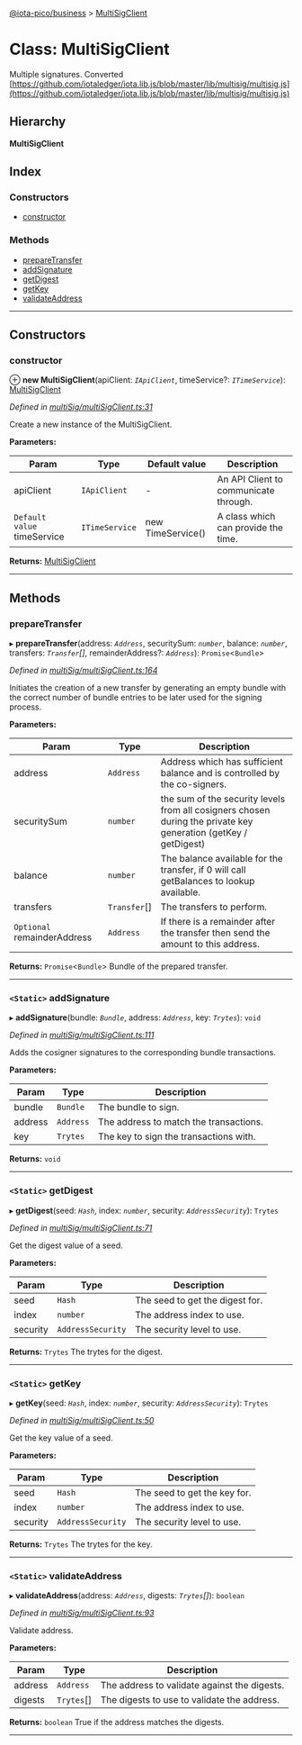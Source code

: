 [@iota-pico/business](../README.md) > [MultiSigClient](../classes/multisigclient.md)

# Class: MultiSigClient

Multiple signatures. Converted [https://github.com/iotaledger/iota.lib.js/blob/master/lib/multisig/multisig.js](https://github.com/iotaledger/iota.lib.js/blob/master/lib/multisig/multisig.js)

## Hierarchy

**MultiSigClient**

## Index

### Constructors

* [constructor](multisigclient.md#constructor)

### Methods

* [prepareTransfer](multisigclient.md#preparetransfer)
* [addSignature](multisigclient.md#addsignature)
* [getDigest](multisigclient.md#getdigest)
* [getKey](multisigclient.md#getkey)
* [validateAddress](multisigclient.md#validateaddress)

---

## Constructors

<a id="constructor"></a>

###  constructor

⊕ **new MultiSigClient**(apiClient: *`IApiClient`*, timeService?: *`ITimeService`*): [MultiSigClient](multisigclient.md)

*Defined in [multiSig/multiSigClient.ts:31](https://github.com/iota-pico/business/blob/d578214/src/multiSig/multiSigClient.ts#L31)*

Create a new instance of the MultiSigClient.

**Parameters:**

| Param | Type | Default value | Description |
| ------ | ------ | ------ | ------ |
| apiClient | `IApiClient` | - |  An API Client to communicate through. |
| `Default value` timeService | `ITimeService` |  new TimeService() |  A class which can provide the time. |

**Returns:** [MultiSigClient](multisigclient.md)

___

## Methods

<a id="preparetransfer"></a>

###  prepareTransfer

▸ **prepareTransfer**(address: *`Address`*, securitySum: *`number`*, balance: *`number`*, transfers: *`Transfer`[]*, remainderAddress?: *`Address`*): `Promise`<`Bundle`>

*Defined in [multiSig/multiSigClient.ts:164](https://github.com/iota-pico/business/blob/d578214/src/multiSig/multiSigClient.ts#L164)*

Initiates the creation of a new transfer by generating an empty bundle with the correct number of bundle entries to be later used for the signing process.

**Parameters:**

| Param | Type | Description |
| ------ | ------ | ------ |
| address | `Address` |  Address which has sufficient balance and is controlled by the co-signers. |
| securitySum | `number` |  the sum of the security levels from all cosigners chosen during the private key generation (getKey / getDigest) |
| balance | `number` |  The balance available for the transfer, if 0 will call getBalances to lookup available. |
| transfers | `Transfer`[] |  The transfers to perform. |
| `Optional` remainderAddress | `Address` |  If there is a remainder after the transfer then send the amount to this address. |

**Returns:** `Promise`<`Bundle`>
Bundle of the prepared transfer.

___
<a id="addsignature"></a>

### `<Static>` addSignature

▸ **addSignature**(bundle: *`Bundle`*, address: *`Address`*, key: *`Trytes`*): `void`

*Defined in [multiSig/multiSigClient.ts:111](https://github.com/iota-pico/business/blob/d578214/src/multiSig/multiSigClient.ts#L111)*

Adds the cosigner signatures to the corresponding bundle transactions.

**Parameters:**

| Param | Type | Description |
| ------ | ------ | ------ |
| bundle | `Bundle` |  The bundle to sign. |
| address | `Address` |  The address to match the transactions. |
| key | `Trytes` |  The key to sign the transactions with. |

**Returns:** `void`

___
<a id="getdigest"></a>

### `<Static>` getDigest

▸ **getDigest**(seed: *`Hash`*, index: *`number`*, security: *`AddressSecurity`*): `Trytes`

*Defined in [multiSig/multiSigClient.ts:71](https://github.com/iota-pico/business/blob/d578214/src/multiSig/multiSigClient.ts#L71)*

Get the digest value of a seed.

**Parameters:**

| Param | Type | Description |
| ------ | ------ | ------ |
| seed | `Hash` |  The seed to get the digest for. |
| index | `number` |  The address index to use. |
| security | `AddressSecurity` |  The security level to use. |

**Returns:** `Trytes`
The trytes for the digest.

___
<a id="getkey"></a>

### `<Static>` getKey

▸ **getKey**(seed: *`Hash`*, index: *`number`*, security: *`AddressSecurity`*): `Trytes`

*Defined in [multiSig/multiSigClient.ts:50](https://github.com/iota-pico/business/blob/d578214/src/multiSig/multiSigClient.ts#L50)*

Get the key value of a seed.

**Parameters:**

| Param | Type | Description |
| ------ | ------ | ------ |
| seed | `Hash` |  The seed to get the key for. |
| index | `number` |  The address index to use. |
| security | `AddressSecurity` |  The security level to use. |

**Returns:** `Trytes`
The trytes for the key.

___
<a id="validateaddress"></a>

### `<Static>` validateAddress

▸ **validateAddress**(address: *`Address`*, digests: *`Trytes`[]*): `boolean`

*Defined in [multiSig/multiSigClient.ts:93](https://github.com/iota-pico/business/blob/d578214/src/multiSig/multiSigClient.ts#L93)*

Validate address.

**Parameters:**

| Param | Type | Description |
| ------ | ------ | ------ |
| address | `Address` |  The address to validate against the digests. |
| digests | `Trytes`[] |  The digests to use to validate the address. |

**Returns:** `boolean`
True if the address matches the digests.

___

